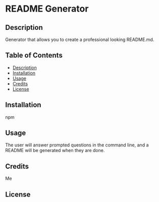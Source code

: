 # README Generator

  ## Description
  Generator that allows you to create a professional looking README.md.

  ## Table of Contents
 - [Description](#Description)
 - [Installation](#Installation)
 - [Usage](#Usage)
 - [Credits](#Credits)
 - [License](#License)

  ## Installation
  npm

  ## Usage
  The user will answer prompted questions in the command line, and a README will be generated when they are done.

  ## Credits
  Me

  ## License
  